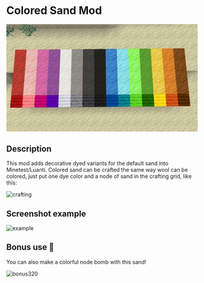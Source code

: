 # Colored Sand Mod

![screenshot](screenshot.png)

## Description
This mod adds decorative dyed variants for the default sand into Minetest/Luanti. Colored sand can be crafted the same way wool can be colored, just put one dye color and a node of sand in the crafting grid, like this:

![crafting](https://github.com/bashuser1/colored_sand/assets/94144172/743636bc-1342-4b30-8e74-aca3799deae9)

## Screenshot example
![example](https://github.com/bashuser1/colored_sand/assets/94144172/c1bb33bd-8eb9-450a-b521-4e46540c1af0)

## Bonus use 🙂
You can also make a colorful node bomb with this sand!

![bonus320](https://github.com/bashuser1/colored_sand/assets/94144172/89b9abb7-6108-470a-adf2-3135184418dc)
